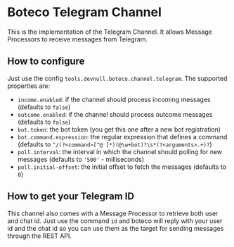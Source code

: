 # Boteco Telegram Channel

This is the implementation of the Telegram Channel. It allows Message Processors to receive messages from Telegram.

## How to configure

Just use the config `tools.devnull.boteco.channel.telegram`. The supported properties are:

- `income.enabled`: if the channel should process incoming messages (defaults to `false`)
- `outcome.enabled`: if the channel should process outcome messages (defaults to `false`)
- `bot.token`: the bot token (you get this one after a new bot registration)
- `bot.command.expression`: the regular expression that defines a command (defaults to
`^/(?<command>[^@ ]*)(@\w+bot)?\s*(?<arguments>.+)?`)
- `poll.interval`: the interval in which the channel should polling for new messages (defaults to `'500'` - milliseconds)
- `poll.initial-offset`: the initial offset to fetch the messages (defaults to `0`)

## How to get your Telegram ID

This channel also comes with a Message Processor to retrieve both user and chat id. Just use the command `id` and
boteco will reply with your user id and the chat id so you can use them as the target for sending messages through the
REST API.
